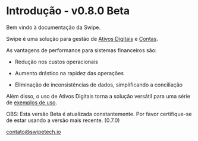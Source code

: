 # Introdução - v0.8.0 Beta

Bem vindo à documentação da Swipe.

Swipe é uma solução para gestão de [Ativos Digitais](#ativo) e [Contas](#conta).

As vantagens de performance para sistemas financeiros são:

- Redução nos custos operacionais

- Aumento drástico na rapidez das operações

- Eliminação de inconsistências de dados, simplificando a conciliação

Além disso, o uso de Ativos Digitais torna a solução versátil para uma série de [exemplos de uso](#exemplos-de-uso).


OBS: Esta versão Beta é atualizada constantemente. Por favor certifique-se de estar usando a versão mais recente. (0.7.0)

[contato@swipetech.io](mailto:contato@swipetech.io)
